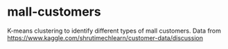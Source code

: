 # mall-customers
K-means clustering to identify different types of mall customers. Data from https://www.kaggle.com/shrutimechlearn/customer-data/discussion
